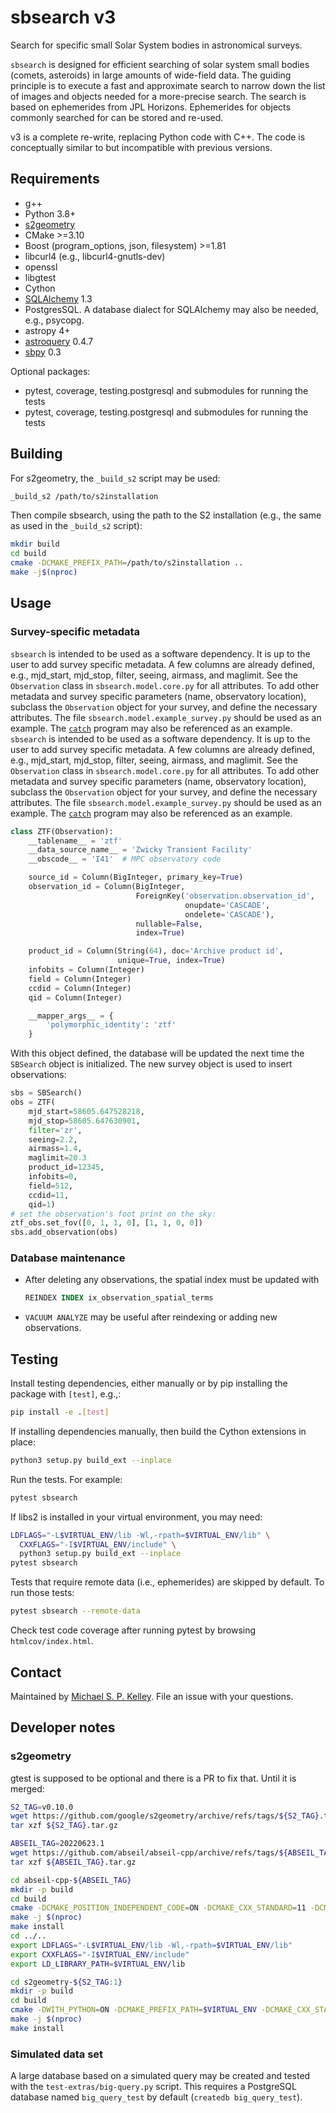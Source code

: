 # sbsearch v3

Search for specific small Solar System bodies in astronomical surveys.

`sbsearch` is designed for efficient searching of solar system small bodies (comets, asteroids) in large amounts of wide-field data. The guiding principle is to execute a fast and approximate search to narrow down the list of images and objects needed for a more-precise search. The search is based on ephemerides from JPL Horizons. Ephemerides for objects commonly searched for can be stored and re-used.

v3 is a complete re-write, replacing Python code with C++. The code is conceptually similar to but incompatible with previous versions.

## Requirements

- g++
- Python 3.8+
- [s2geometry](s2geometry.io)
- CMake >=3.10
- Boost (program_options, json, filesystem) >=1.81
- libcurl4 (e.g., libcurl4-gnutls-dev)
- openssl
- libgtest
- Cython
- [SQLAlchemy](https://www.sqlalchemy.org/) 1.3
- PostgresSQL. A database dialect for SQLAlchemy may also be needed, e.g., psycopg.
- astropy 4+
- [astroquery](https://astroquery.readthedocs.io/en/latest/) 0.4.7
- [sbpy](https://github.com/NASA-Planetary-Science/sbpy) 0.3

Optional packages:

- pytest, coverage, testing.postgresql and submodules for running the tests
- pytest, coverage, testing.postgresql and submodules for running the tests

## Building

For s2geometry, the `_build_s2` script may be used:

```bash
_build_s2 /path/to/s2installation
```

Then compile sbsearch, using the path to the S2 installation (e.g., the same as used in the `_build_s2` script):

```bash
mkdir build
cd build
cmake -DCMAKE_PREFIX_PATH=/path/to/s2installation ..
make -j$(nproc)
```

## Usage

### Survey-specific metadata

`sbsearch` is intended to be used as a software dependency. It is up to the user to add survey specific metadata. A few columns are already defined, e.g., mjd_start, mjd_stop, filter, seeing, airmass, and maglimit. See the `Observation` class in `sbsearch.model.core.py` for all attributes. To add other metadata and survey specific parameters (name, observatory location), subclass the `Observation` object for your survey, and define the necessary attributes. The file `sbsearch.model.example_survey.py` should be used as an example. The [`catch`](https://github.com/Small-Bodies-Node/catch) program may also be referenced as an example.
`sbsearch` is intended to be used as a software dependency. It is up to the user to add survey specific metadata. A few columns are already defined, e.g., mjd_start, mjd_stop, filter, seeing, airmass, and maglimit. See the `Observation` class in `sbsearch.model.core.py` for all attributes. To add other metadata and survey specific parameters (name, observatory location), subclass the `Observation` object for your survey, and define the necessary attributes. The file `sbsearch.model.example_survey.py` should be used as an example. The [`catch`](https://github.com/Small-Bodies-Node/catch) program may also be referenced as an example.

```python
class ZTF(Observation):
    __tablename__ = 'ztf'
    __data_source_name__ = 'Zwicky Transient Facility'
    __obscode__ = 'I41'  # MPC observatory code

    source_id = Column(BigInteger, primary_key=True)
    observation_id = Column(BigInteger,
                            ForeignKey('observation.observation_id',
                                       onupdate='CASCADE',
                                       ondelete='CASCADE'),
                            nullable=False,
                            index=True)

    product_id = Column(String(64), doc='Archive product id',
                        unique=True, index=True)
    infobits = Column(Integer)
    field = Column(Integer)
    ccdid = Column(Integer)
    qid = Column(Integer)

    __mapper_args__ = {
        'polymorphic_identity': 'ztf'
    }
```

With this object defined, the database will be updated the next time the `SBSearch` object is initialized. The new survey object is used to insert observations:

```python
sbs = SBSearch()
obs = ZTF(
    mjd_start=58605.647528218,
    mjd_stop=58605.647630901,
    filter='zr',
    seeing=2.2,
    airmass=1.4,
    maglimit=20.3
    product_id=12345,
    infobits=0,
    field=512,
    ccdid=11,
    qid=1)
# set the observation's foot print on the sky:
ztf_obs.set_fov([0, 1, 1, 0], [1, 1, 0, 0])
sbs.add_observation(obs)
```

### Database maintenance

- After deleting any observations, the spatial index must be updated with

  ```sql
  REINDEX INDEX ix_observation_spatial_terms
  ```

- `VACUUM ANALYZE` may be useful after reindexing or adding new observations.

## Testing

Install testing dependencies, either manually or by pip installing the package
with `[test]`, e.g.,:

```bash
pip install -e .[test]
```

If installing dependencies manually, then build the Cython extensions in place:

```bash
python3 setup.py build_ext --inplace
```

Run the tests. For example:

```bash
pytest sbsearch
```

If libs2 is installed in your virtual environment, you may need:

```bash
LDFLAGS="-L$VIRTUAL_ENV/lib -Wl,-rpath=$VIRTUAL_ENV/lib" \
  CXXFLAGS="-I$VIRTUAL_ENV/include" \
  python3 setup.py build_ext --inplace
pytest sbsearch
```

Tests that require remote data (i.e., ephemerides) are skipped by default. To
run those tests:

```bash
pytest sbsearch --remote-data
```

Check test code coverage after running pytest by browsing `htmlcov/index.html`.

## Contact

Maintained by [Michael S. P. Kelley](https://github.com/mkelley). File an issue with your questions.

## Developer notes

### s2geometry

gtest is supposed to be optional and there is a PR to fix that. Until it is merged:

```bash
S2_TAG=v0.10.0
wget https://github.com/google/s2geometry/archive/refs/tags/${S2_TAG}.tar.gz
tar xzf ${S2_TAG}.tar.gz

ABSEIL_TAG=20220623.1
wget https://github.com/abseil/abseil-cpp/archive/refs/tags/${ABSEIL_TAG}.tar.gz
tar xzf ${ABSEIL_TAG}.tar.gz

cd abseil-cpp-${ABSEIL_TAG}
mkdir -p build
cd build
cmake -DCMAKE_POSITION_INDEPENDENT_CODE=ON -DCMAKE_CXX_STANDARD=11 -DCMAKE_INSTALL_PREFIX=$VIRTUAL_ENV -DABSL_ENABLE_INSTALL=ON -DABSL_PROPAGATE_CXX_STD=ON ..
make -j $(nproc)
make install
cd ../..
export LDFLAGS="-L$VIRTUAL_ENV/lib -Wl,-rpath=$VIRTUAL_ENV/lib"
export CXXFLAGS="-I$VIRTUAL_ENV/include"
export LD_LIBRARY_PATH=$VIRTUAL_ENV/lib

cd s2geometry-${S2_TAG:1}
mkdir -p build
cd build
cmake -DWITH_PYTHON=ON -DCMAKE_PREFIX_PATH=$VIRTUAL_ENV -DCMAKE_CXX_STANDARD=11 -DCMAKE_INSTALL_PREFIX=$VIRTUAL_ENV -Wno-dev ..
make -j $(nproc)
make install
```

### Simulated data set

A large database based on a simulated query may be created and tested with the `test-extras/big-query.py` script. This requires a PostgreSQL database named `big_query_test` by default (`createdb big_query_test`).
